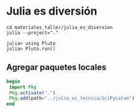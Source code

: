 # Julia es diversión

```shell
cd materiales_taller/julia_es_diversion
julia --project="."
```

```julia-repl
julia> using Pluto
julia> Pluto.run()
```

## Agregar paquetes locales

```julia
begin
 import Pkg
 Pkg.activate(".")
 Pkg.add(path="../julia_es_tecnica/SciPyLatam")
end
```
